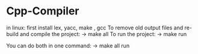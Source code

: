 # Cpp-Compiler
in linux:
first install lex, yacc, make , gcc
To remove old output files and re-build and compile the project:
-> make all
To run the project:
-> make run

You can do both in one command:
-> make all run
